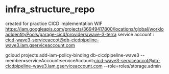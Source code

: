 # infra_structure_repo
created for practice CICD implementation
WIF https://iam.googleapis.com/projects/36949417800/locations/global/workloadIdentityPools/garage-cicd/providers/wave-3-terra
service account : cicd-wave3-serviceaccot@db-cicdpipeline-wave3.iam.gserviceaccount.com

gcloud projects add-iam-policy-binding db-cicdpipeline-wave3 --member=serviceAccount:serviceAccount:cicd-wave3-serviceaccot@db-cicdpipeline-wave3.iam.gserviceaccount.com --role=roles/storage.admin
